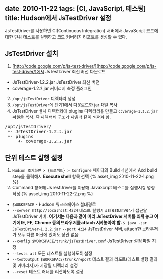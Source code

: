 date: 2010-11-22
tags: [CI, JavaScript, 테스팅]
title: Hudson에서 JsTestDriver 설정
---
JsTestDriver를 사용하면 CI(Continuous Integration) 서버에서 JavaScript 코드에 대한 단위 테스트를 실행하고 코드 커버리지 리포트를 생성할 수 있다.
<!--more-->

## JsTestDriver 설치
1. [http://code.google.com/p/js-test-driver/](http://code.google.com/p/js-test-driver/)에서 JsTestDriver 최신 버전 다운로드
  * JsTestDriver-1.2.2.jar JsTestDriver 최신 버전
  * coverage-1.2.2.jar 커버리지 측정 플러그인
2. `/opt/jsTestDriver` 디렉터리 생성
3. `/opt/jsTestDriver`에 단계1에서 다운로드한 jar 파일 복사
4. JsTestDriver 설치 디렉터리에 plugins 디렉터리를 만들고 `coverage-1.2.2.jar` 파일을 복사. 즉 디렉터리 구조가 다음과 같이 되어야 함.
<pre class="console">
/opt/jsTestDriver/
 +- JsTestDriver-1.2.2.jar
 +- plugins
     +- coverage-1.2.2.jar
</pre>

## 단위 테스트 실행 설정
1. `Hudson 초기화면 > {프로젝트} > Configure` 페이지의 Build 섹션에서 Add build step을 클릭해서 **Execute shell** 항목 선택
{% asset_img 2010-11-22-1.png %}
2. Command 항목에 JsTestDriver를 이용해 JavaScript 테스트를 실행시킬 명령 작성
{% asset_img 2010-11-22-2.png %}
  * `$WORKSPACE` - Hudson 워크스페이스 절대경로
  * `--server http://localhost:4224` 테스트 실행시 JsTestDriver가 접근할 JsTestDriver 서버. **여기서는 다음과 같이 미리 JsTestDriver 서버를 띄워 놓고 여기에 IE, FF, Chrome 등의 브라우저를 attach 시켜놓아야 함.**
    `$ java -jar JsTestDriver-1.2.2.jar --port 4224` JsTestDriver 서버, attach한 브라우저가 모두 다른 머신에 있어도 상관 없음
  * `--config $WORKSPACE/trunk/jsTestDriver.conf` JsTestDriver 설정 파일 지정
  * `--tests all` 모든 테스트를 실행하도록 설정
  * `--testOutput $WORKSPACE/trunk/report` 테스트 결과 리포트(테스트 실행 결과 및 커버리지)가 저장될 디렉터리 설정
  * `--reset` 테스트 러너를 리셋하도록 설정
